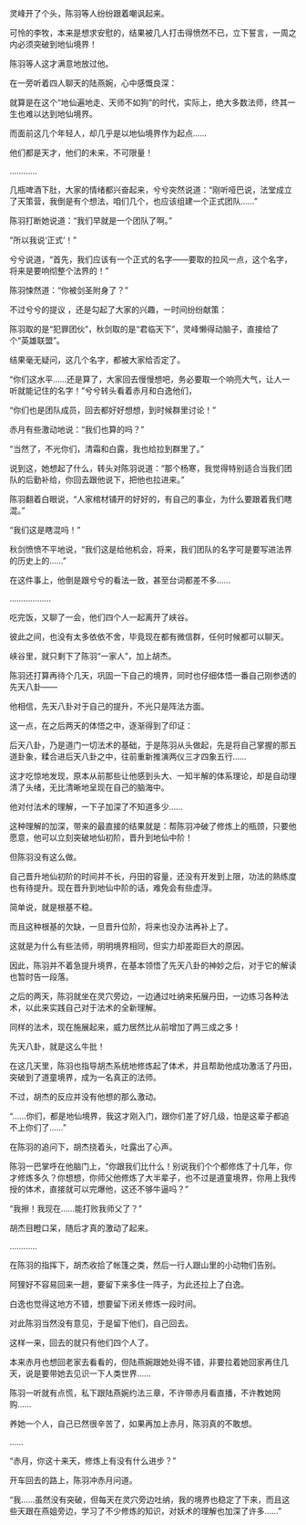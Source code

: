 灵峰开了个头，陈羽等人纷纷跟着嘲讽起来。

可怜的李牧，本来是想求安慰的，结果被几人打击得愤然不已，立下誓言，一周之内必须突破到地仙境界！

陈羽等人这才满意地放过他。

在一旁听着四人聊天的陆燕婉，心中感慨良深：

就算是在这个“地仙遍地走、天师不如狗”的时代，实际上，绝大多数法师，终其一生也难以达到地仙境界。

而面前这几个年轻人，却几乎是以地仙境界作为起点……

他们都是天才，他们的未来，不可限量！

…………

几瓶啤酒下肚，大家的情绪都兴奋起来，兮兮突然说道：“刚听哑巴说，法堂成立了天策营，我倒是有个想法，咱们几个，也应该组建一个正式团队……”

陈羽打断她说道：“我们早就是一个团队了啊。”

“所以我说‘正式’！”

兮兮说道，“首先，我们应该有一个正式的名字——要取的拉风一点，这个名字，将来是要响彻整个法界的！”

陈羽悚然道：“你被剑圣附身了？”

不过兮兮的提议 ，还是勾起了大家的兴趣，一时间纷纷献策：

陈羽取的是“犯罪团伙”，秋剑取的是“君临天下”，灵峰懒得动脑子，直接给了个“英雄联盟”。

结果毫无疑问，这几个名字，都被大家给否定了。

“你们这水平……还是算了，大家回去慢慢想吧，务必要取一个响亮大气，让人一听就能记住的名字！”兮兮转头看着赤月和白逸他们，

“你们也是团队成员，回去都好好想想，到时候群里讨论！”

赤月有些激动地说：“我们也算的吗？”

“当然了，不光你们，清霜和白露，我也给拉到群里了。”

说到这，她想起了什么，转头对陈羽说道：“那个杨寒，我觉得特别适合当我们团队的后勤补给，你回去跟他说下，把他也拉进来。”

陈羽翻着白眼说，“人家棺材铺开的好好的，有自己的事业，为什么要跟着我们瞎混。”

“我们这是瞎混吗！”

秋剑愤愤不平地说，“我们这是给他机会，将来，我们团队的名字可是要写进法界的历史上的……”

在这件事上，他倒是跟兮兮的看法一致，甚至台词都差不多……

………………

吃完饭，又聊了一会，他们四个人一起离开了峡谷。

彼此之间，也没有太多依依不舍，毕竟现在都有微信群，任何时候都可以聊天。

峡谷里，就只剩下了陈羽“一家人”，加上胡杰。

陈羽还打算再待个几天，巩固一下自己的境界，同时也仔细体悟一番自己刚参透的先天八卦——

他相信，先天八卦对于自己的提升，不光只是阵法方面。

这一点，在之后两天的体悟之中，逐渐得到了印证：

后天八卦，乃是道门一切法术的基础，于是陈羽从头做起，先是将自己掌握的那五道卦象，糅合进后天八卦之中，往前重新推演两仪三才四象五行……

这才吃惊地发现，原本从前那些让他感到头大、一知半解的体系理论，却是自动理清了头绪，无比清晰地呈现在自己的脑海中。

他对付法术的理解，一下子加深了不知道多少……

这种理解的加深，带来的最直接的结果就是：帮陈羽冲破了修炼上的瓶颈，只要他愿意，他可以立刻突破地仙初阶，晋升到地仙中阶！

但陈羽没有这么做。

自己晋升地仙初阶的时间并不长，丹田的容量，还没有开发到上限，功法的熟练度也有待提升。现在晋升到地仙中阶的话，难免会有些虚浮。

简单说，就是根基不稳。

而且这种根基的欠缺，一旦晋升位阶，将来也没办法再补上了。

这就是为什么有些法师，明明境界相同，但实力却差距巨大的原因。

因此，陈羽并不着急提升境界，在基本领悟了先天八卦的神妙之后，对于它的解读也暂时告一段落。

之后的两天，陈羽就坐在灵穴旁边，一边通过吐纳来拓展丹田，一边练习各种法术，以此来实践自己对于法术的全新理解。

同样的法术，现在施展起来，威力居然比从前增加了两三成之多！

先天八卦，就是这么牛批！

在这几天里，陈羽也指导胡杰系统地修炼起了体术，并且帮助他成功激活了丹田，突破到了道童境界，成为一名真正的法师。

不过，胡杰的反应并没有他想的那么激动。

“……你们，都是地仙境界，我这才刚入门，跟你们差了好几级，怕是这辈子都追不上你们了……”

在陈羽的追问下，胡杰挠着头，吐露出了心声。

陈羽一巴掌呼在他脑门上，“你跟我们比什么！别说我们个个都修炼了十几年，你才修炼多久？你想想，你师父他修炼了大半辈子，也不过是道童境界，你用上我传授的体术，直接就可以完爆他，这还不够牛逼吗？”

“我擦！我现在……能打败我师父了？”

胡杰目瞪口呆，随后才真的激动了起来。

…………

在陈羽的指挥下，胡杰收拾了帐篷之类，然后一行人跟山里的小动物们告别。

阿狸好不容易回来一趟，要留下来多住一阵子，为此还拉上了白逸。

白逸也觉得这地方不错，想要留下闭关修炼一段时间。

对此陈羽当然没有意见，于是留下他们，自己回去。

这样一来，回去的就只有他们四个人了。

本来赤月也想回老家去看看的，但陆燕婉跟她处得不错，非要拉着她回家再住几天，说是要带她去见识一下人类世界……

陈羽一听就有点慌，私下跟陆燕婉约法三章，不许带赤月看直播，不许教她网购……

养她一个人，自己已然很辛苦了，如果再加上赤月，陈羽真的不敢想。

……

“赤月，你这十来天，修炼上有没有什么进步？”

开车回去的路上，陈羽冲赤月问道。

“我……虽然没有突破，但每天在灵穴旁边吐纳，我的境界也稳定了下来，而且这些天跟在燕姐旁边，学习了不少修炼的知识，对妖术的理解也加深了许多……”
